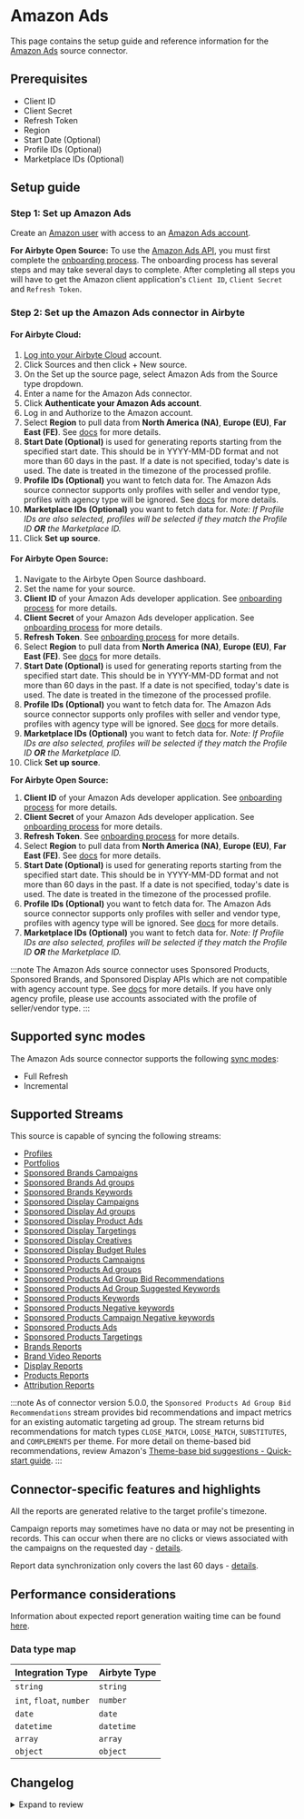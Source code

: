 # Amazon Ads

<HideInUI>

This page contains the setup guide and reference information for the [Amazon Ads](https://advertising.amazon.com) source connector.

</HideInUI>

## Prerequisites

- Client ID
- Client Secret
- Refresh Token
- Region
- Start Date (Optional)
- Profile IDs (Optional)
- Marketplace IDs (Optional)

## Setup guide

### Step 1: Set up Amazon Ads

Create an [Amazon user](https://www.amazon.com) with access to an [Amazon Ads account](https://advertising.amazon.com).

<!-- env:oss -->

**For Airbyte Open Source:**
To use the [Amazon Ads API](https://advertising.amazon.com/API/docs/en-us), you must first complete the [onboarding process](https://advertising.amazon.com/API/docs/en-us/setting-up/overview). The onboarding process has several steps and may take several days to complete. After completing all steps you will have to get the Amazon client application's `Client ID`, `Client Secret` and `Refresh Token`.

<!-- /env:oss -->

### Step 2: Set up the Amazon Ads connector in Airbyte

<!-- env:cloud -->

#### For Airbyte Cloud:

1. [Log into your Airbyte Cloud](https://cloud.airbyte.com/workspaces) account.
2. Click Sources and then click + New source.
3. On the Set up the source page, select Amazon Ads from the Source type dropdown.
4. Enter a name for the Amazon Ads connector.
5. Click **Authenticate your Amazon Ads account**.
6. Log in and Authorize to the Amazon account.
7. Select **Region** to pull data from **North America (NA)**, **Europe (EU)**, **Far East (FE)**. See [docs](https://advertising.amazon.com/API/docs/en-us/info/api-overview#api-endpoints) for more details.
8. **Start Date (Optional)** is used for generating reports starting from the specified start date. This should be in YYYY-MM-DD format and not more than 60 days in the past. If a date is not specified, today's date is used. The date is treated in the timezone of the processed profile.
9. **Profile IDs (Optional)** you want to fetch data for. The Amazon Ads source connector supports only profiles with seller and vendor type, profiles with agency type will be ignored. See [docs](https://advertising.amazon.com/API/docs/en-us/concepts/authorization/profiles) for more details.
10. **Marketplace IDs (Optional)** you want to fetch data for. _Note: If Profile IDs are also selected, profiles will be selected if they match the Profile ID **OR** the Marketplace ID._
11. Click **Set up source**.
<!-- /env:cloud -->

<!-- env:oss -->

#### For Airbyte Open Source:

1. Navigate to the Airbyte Open Source dashboard.
2. Set the name for your source. 
3. **Client ID** of your Amazon Ads developer application. See [onboarding process](https://advertising.amazon.com/API/docs/en-us/setting-up/overview) for more details.
4. **Client Secret** of your Amazon Ads developer application. See [onboarding process](https://advertising.amazon.com/API/docs/en-us/setting-up/overview) for more details.
5. **Refresh Token**. See [onboarding process](https://advertising.amazon.com/API/docs/en-us/setting-up/overview) for more details.
6. Select **Region** to pull data from **North America (NA)**, **Europe (EU)**, **Far East (FE)**. See [docs](https://advertising.amazon.com/API/docs/en-us/info/api-overview#api-endpoints) for more details.
7. **Start Date (Optional)** is used for generating reports starting from the specified start date. This should be in YYYY-MM-DD format and not more than 60 days in the past. If a date is not specified, today's date is used. The date is treated in the timezone of the processed profile.
8. **Profile IDs (Optional)** you want to fetch data for. The Amazon Ads source connector supports only profiles with seller and vendor type, profiles with agency type will be ignored. See [docs](https://advertising.amazon.com/API/docs/en-us/concepts/authorization/profiles) for more details.
9. **Marketplace IDs (Optional)** you want to fetch data for. _Note: If Profile IDs are also selected, profiles will be selected if they match the Profile ID **OR** the Marketplace ID._
10. Click **Set up source**.
<!-- /env:cloud -->

<!-- env:oss -->

**For Airbyte Open Source:**

1. **Client ID** of your Amazon Ads developer application. See [onboarding process](https://advertising.amazon.com/API/docs/en-us/setting-up/overview) for more details.
2. **Client Secret** of your Amazon Ads developer application. See [onboarding process](https://advertising.amazon.com/API/docs/en-us/setting-up/overview) for more details.
3. **Refresh Token**. See [onboarding process](https://advertising.amazon.com/API/docs/en-us/setting-up/overview) for more details.
4. Select **Region** to pull data from **North America (NA)**, **Europe (EU)**, **Far East (FE)**. See [docs](https://advertising.amazon.com/API/docs/en-us/info/api-overview#api-endpoints) for more details.
5. **Start Date (Optional)** is used for generating reports starting from the specified start date. This should be in YYYY-MM-DD format and not more than 60 days in the past. If a date is not specified, today's date is used. The date is treated in the timezone of the processed profile.
6. **Profile IDs (Optional)** you want to fetch data for. The Amazon Ads source connector supports only profiles with seller and vendor type, profiles with agency type will be ignored. See [docs](https://advertising.amazon.com/API/docs/en-us/concepts/authorization/profiles) for more details.
7. **Marketplace IDs (Optional)** you want to fetch data for. _Note: If Profile IDs are also selected, profiles will be selected if they match the Profile ID **OR** the Marketplace ID._
<!-- /env:oss -->

:::note
The Amazon Ads source connector uses Sponsored Products, Sponsored Brands, and Sponsored Display APIs which are not compatible with agency account type. See [docs](https://advertising.amazon.com/API/docs/en-us/concepts/authorization/profiles) for more details.
If you have only agency profile, please use accounts associated with the profile of seller/vendor type.
:::

## Supported sync modes

The Amazon Ads source connector supports the following [sync modes](https://docs.airbyte.com/cloud/core-concepts/#connection-sync-modes):

- Full Refresh
- Incremental

## Supported Streams

This source is capable of syncing the following streams:

- [Profiles](https://advertising.amazon.com/API/docs/en-us/reference/2/profiles#/Profiles)
- [Portfolios](https://advertising.amazon.com/API/docs/en-us/reference/2/portfolios#/Portfolios%20extended)
- [Sponsored Brands Campaigns](https://advertising.amazon.com/API/docs/en-us/sponsored-brands/3-0/openapi#/Campaigns)
- [Sponsored Brands Ad groups](https://advertising.amazon.com/API/docs/en-us/sponsored-brands/3-0/openapi#/Ad%20groups)
- [Sponsored Brands Keywords](https://advertising.amazon.com/API/docs/en-us/sponsored-brands/3-0/openapi#/Keywords)
- [Sponsored Display Campaigns](https://advertising.amazon.com/API/docs/en-us/sponsored-display/3-0/openapi#/Campaigns)
- [Sponsored Display Ad groups](https://advertising.amazon.com/API/docs/en-us/sponsored-display/3-0/openapi#/Ad%20groups)
- [Sponsored Display Product Ads](https://advertising.amazon.com/API/docs/en-us/sponsored-display/3-0/openapi#/Product%20ads)
- [Sponsored Display Targetings](https://advertising.amazon.com/API/docs/en-us/sponsored-display/3-0/openapi#/Targeting)
- [Sponsored Display Creatives](https://advertising.amazon.com/API/docs/en-us/sponsored-display/3-0/openapi#/Creatives)
- [Sponsored Display Budget Rules](https://advertising.amazon.com/API/docs/en-us/sponsored-display/3-0/openapi/prod#/BudgetRules/GetSDBudgetRulesForAdvertiser)
- [Sponsored Products Campaigns](https://advertising.amazon.com/API/docs/en-us/sponsored-display/3-0/openapi#/Campaigns)
- [Sponsored Products Ad groups](https://advertising.amazon.com/API/docs/en-us/sponsored-products/2-0/openapi#/Ad%20groups)
- [Sponsored Products Ad Group Bid Recommendations](https://advertising.amazon.com/API/docs/en-us/sponsored-products/2-0/openapi#/Bid%20recommendations/getAdGroupBidRecommendations)
- [Sponsored Products Ad Group Suggested Keywords](https://advertising.amazon.com/API/docs/en-us/sponsored-products/2-0/openapi#/Suggested%20keywords)
- [Sponsored Products Keywords](https://advertising.amazon.com/API/docs/en-us/sponsored-products/2-0/openapi#/Keywords)
- [Sponsored Products Negative keywords](https://advertising.amazon.com/API/docs/en-us/sponsored-products/2-0/openapi#/Negative%20keywords)
- [Sponsored Products Campaign Negative keywords](https://advertising.amazon.com/API/docs/en-us/sponsored-products/2-0/openapi#/Negative%20keywords)
- [Sponsored Products Ads](https://advertising.amazon.com/API/docs/en-us/sponsored-products/2-0/openapi#/Product%20ads)
- [Sponsored Products Targetings](https://advertising.amazon.com/API/docs/en-us/sponsored-products/2-0/openapi#/Product%20targeting)
- [Brands Reports](https://advertising.amazon.com/API/docs/en-us/reference/sponsored-brands/2/reports)
- [Brand Video Reports](https://advertising.amazon.com/API/docs/en-us/reference/sponsored-brands/2/reports)
- [Display Reports](https://advertising.amazon.com/API/docs/en-us/guides/reporting/v3/report-types/overview)
- [Products Reports](https://advertising.amazon.com/API/docs/en-us/sponsored-products/2-0/openapi#/Reports)
- [Attribution Reports](https://advertising.amazon.com/API/docs/en-us/amazon-attribution-prod-3p/#/)

:::note
As of connector version 5.0.0, the `Sponsored Products Ad Group Bid Recommendations` stream provides bid recommendations and impact metrics for an existing automatic targeting ad group. The stream returns bid recommendations for match types `CLOSE_MATCH`, `LOOSE_MATCH`, `SUBSTITUTES`, and `COMPLEMENTS` per theme. For more detail on theme-based bid recommendations, review Amazon's [Theme-base bid suggestions - Quick-start guide](https://advertising.amazon.com/API/docs/en-us/guides/sponsored-products/bid-suggestions/theme-based-bid-suggestions-quickstart-guide).
:::

## Connector-specific features and highlights

All the reports are generated relative to the target profile's timezone.

Campaign reports may sometimes have no data or may not be presenting in records. This can occur when there are no clicks or views associated with the campaigns on the requested day - [details](https://advertising.amazon.com/API/docs/en-us/guides/reporting/v2/faq#why-is-my-report-empty).

Report data synchronization only covers the last 60 days - [details](https://advertising.amazon.com/API/docs/en-us/reference/1/reports#parameters).

## Performance considerations

Information about expected report generation waiting time can be found [here](https://advertising.amazon.com/API/docs/en-us/get-started/developer-notes).

### Data type map

| Integration Type         | Airbyte Type |
|:-------------------------|:-------------|
| `string`                 | `string`     |
| `int`, `float`, `number` | `number`     |
| `date`                   | `date`       |
| `datetime`               | `datetime`   |
| `array`                  | `array`      |
| `object`                 | `object`     |

## Changelog

<details>
  <summary>Expand to review</summary>

| Version | Date       | Pull Request                                             | Subject                                                                                                         |
|:--------|:-----------|:---------------------------------------------------------|:----------------------------------------------------------------------------------------------------------------|
| 6.1.3   | 2024-11-05 | [48138](https://github.com/airbytehq/airbyte/pull/48138) | Add error message for TooManyRequests exception                                                                 |
| 6.1.2   | 2024-11-04 | [48138](https://github.com/airbytehq/airbyte/pull/48138) | Add error message for TooManyRequests exception                                                                 |
| 6.1.1   | 2024-11-04 | [48128](https://github.com/airbytehq/airbyte/pull/48128) | Fix date parse in report streams                                                                                |
| 6.1.0   | 2024-11-01 | [47940](https://github.com/airbytehq/airbyte/pull/47940) | Bump CDK to ^5                                                                                                  |
| 6.0.0   | 2024-10-28 | [47366](https://github.com/airbytehq/airbyte/pull/47366) | Migrate stream `SponsoredDisplayReportStream` to Amazon Ads Reports v3                                          |
| 5.0.20  | 2024-10-29 | [47032](https://github.com/airbytehq/airbyte/pull/47032) | Update dependencies                                                                                             |
| 5.0.19  | 2024-10-12 | [46860](https://github.com/airbytehq/airbyte/pull/46860) | Update dependencies                                                                                             |
| 5.0.18  | 2024-10-05 | [46451](https://github.com/airbytehq/airbyte/pull/46451) | Update dependencies                                                                                             |
| 5.0.17  | 2024-09-28 | [45794](https://github.com/airbytehq/airbyte/pull/45794) | Update dependencies                                                                                             |
| 5.0.16  | 2024-09-14 | [45548](https://github.com/airbytehq/airbyte/pull/45548) | Update dependencies                                                                                             |
| 5.0.15  | 2024-09-07 | [45308](https://github.com/airbytehq/airbyte/pull/45308) | Update dependencies                                                                                             |
| 5.0.14  | 2024-08-31 | [45051](https://github.com/airbytehq/airbyte/pull/45051) | Update dependencies                                                                                             |
| 5.0.13  | 2024-08-24 | [44648](https://github.com/airbytehq/airbyte/pull/44648) | Update dependencies                                                                                             |
| 5.0.12  | 2024-08-17 | [43845](https://github.com/airbytehq/airbyte/pull/43845) | Update dependencies                                                                                             |
| 5.0.11  | 2024-08-12 | [43354](https://github.com/airbytehq/airbyte/pull/43354) | Fix download request for `sponsored_products_report_stream`                                                     |
| 5.0.10  | 2024-08-10 | [42162](https://github.com/airbytehq/airbyte/pull/42162) | Update dependencies                                                                                             |
| 5.0.9   | 2024-07-13 | [41876](https://github.com/airbytehq/airbyte/pull/41876) | Update dependencies                                                                                             |
| 5.0.8   | 2024-07-10 | [41487](https://github.com/airbytehq/airbyte/pull/41487) | Update dependencies                                                                                             |
| 5.0.7   | 2024-07-09 | [41143](https://github.com/airbytehq/airbyte/pull/41143) | Update dependencies                                                                                             |
| 5.0.6   | 2024-07-06 | [40798](https://github.com/airbytehq/airbyte/pull/40798) | Update dependencies                                                                                             |
| 5.0.5   | 2024-06-25 | [40403](https://github.com/airbytehq/airbyte/pull/40403) | Update dependencies                                                                                             |
| 5.0.4   | 2024-06-21 | [39926](https://github.com/airbytehq/airbyte/pull/39926) | Update dependencies                                                                                             |
| 5.0.3   | 2024-06-04 | [38962](https://github.com/airbytehq/airbyte/pull/38962) | [autopull] Upgrade base image to v1.2.1                                                                         |
| 5.0.2   | 2024-05-29 | [38737](https://github.com/airbytehq/airbyte/pull/38737) | Update authenticator to `requests_native_auth` package                                                          |
| 5.0.1   | 2024-04-29 | [37655](https://github.com/airbytehq/airbyte/pull/37655) | Update error messages and spec with info about `agency` profile type.                                           |
| 5.0.0   | 2024-03-22 | [36169](https://github.com/airbytehq/airbyte/pull/36169) | Update `SponsoredBrand` and `SponsoredProduct` streams due to API endpoint deprecation                          |
| 4.1.0   | 2024-03-19 | [36267](https://github.com/airbytehq/airbyte/pull/36267) | Pin airbyte-cdk version to `^0`                                                                                 |
| 4.0.4   | 2024-02-23 | [35481](https://github.com/airbytehq/airbyte/pull/35481) | Migrate source to `YamlDeclarativeSource` with custom `check_connection`                                        |
| 4.0.3   | 2024-02-12 | [35180](https://github.com/airbytehq/airbyte/pull/35180) | Manage dependencies with Poetry                                                                                 |
| 4.0.2   | 2024-02-08 | [35013](https://github.com/airbytehq/airbyte/pull/35013) | Add missing field to `sponsored_display_budget_rules` stream                                                    |
| 4.0.1   | 2023-12-28 | [33833](https://github.com/airbytehq/airbyte/pull/33833) | Updated oauth spec to put region, so we can choose oauth consent url based on it                                |
| 4.0.0   | 2023-12-28 | [33817](https://github.com/airbytehq/airbyte/pull/33817) | Fix schema for streams: `SponsoredBrandsAdGroups` and `SponsoredBrandsKeywords`                                 |
| 3.4.2   | 2023-12-12 | [33361](https://github.com/airbytehq/airbyte/pull/33361) | Fix unexpected crash when handling error messages which don't have `requestId` field                            |
| 3.4.1   | 2023-10-19 | [31599](https://github.com/airbytehq/airbyte/pull/31599) | Base image migration: remove Dockerfile and use the python-connector-base image                                 |
| 3.4.0   | 2023-06-09 | [25913](https://github.com/airbytehq/airbyte/pull/26203) | Add Stream `DisplayCreatives`                                                                                   |
| 3.3.0   | 2023-09-22 | [30679](https://github.com/airbytehq/airbyte/pull/30679) | Fix unexpected column for `SponsoredProductCampaigns` and `SponsoredBrandsKeywords`                             |
| 3.2.0   | 2023-09-18 | [30517](https://github.com/airbytehq/airbyte/pull/30517) | Add suggested streams; fix unexpected column issue                                                              |
| 3.1.2   | 2023-08-16 | [29233](https://github.com/airbytehq/airbyte/pull/29233) | Add filter for Marketplace IDs                                                                                  |
| 3.1.1   | 2023-08-28 | [29900](https://github.com/airbytehq/airbyte/pull/29900) | Add 404 handling for no associated with bid ad groups                                                           |
| 3.1.0   | 2023-08-08 | [29212](https://github.com/airbytehq/airbyte/pull/29212) | Add `T00030` tactic support for `sponsored_display_report_stream`                                               |
| 3.0.0   | 2023-07-24 | [27868](https://github.com/airbytehq/airbyte/pull/27868) | Fix attribution report stream schemas                                                                           |
| 2.3.1   | 2023-07-11 | [28155](https://github.com/airbytehq/airbyte/pull/28155) | Bugfix: validation error when record values are missing                                                         |
| 2.3.0   | 2023-07-06 | [28002](https://github.com/airbytehq/airbyte/pull/28002) | Add sponsored_product_ad_group_suggested_keywords, sponsored_product_ad_group_bid_recommendations streams       |
| 2.2.0   | 2023-07-05 | [27607](https://github.com/airbytehq/airbyte/pull/27607) | Add stream for sponsored brands v3 purchased product reports                                                    |
| 2.1.0   | 2023-06-19 | [25412](https://github.com/airbytehq/airbyte/pull/25412) | Add sponsored_product_campaign_negative_keywords, sponsored_display_budget_rules streams                        |
| 2.0.0   | 2023-05-31 | [25874](https://github.com/airbytehq/airbyte/pull/25874) | Type `portfolioId` as integer                                                                                   |
| 1.1.0   | 2023-04-22 | [25412](https://github.com/airbytehq/airbyte/pull/25412) | Add missing reporting metrics                                                                                   |
| 1.0.6   | 2023-05-09 | [25913](https://github.com/airbytehq/airbyte/pull/25913) | Small schema fixes                                                                                              |
| 1.0.5   | 2023-05-08 | [25885](https://github.com/airbytehq/airbyte/pull/25885) | Improve error handling for attribution_report(s) streams                                                        |
| 1.0.4   | 2023-05-04 | [25792](https://github.com/airbytehq/airbyte/pull/25792) | Add availability strategy for basic streams (not including report streams)                                      |
| 1.0.3   | 2023-04-13 | [25146](https://github.com/airbytehq/airbyte/pull/25146) | Validate pk for reports when expected pk is not returned                                                        |
| 1.0.2   | 2023-02-03 | [22355](https://github.com/airbytehq/airbyte/pull/22355) | Migrate `products_report` stream to API v3                                                                      |
| 1.0.1   | 2022-11-01 | [18677](https://github.com/airbytehq/airbyte/pull/18677) | Add optional config report_record_types                                                                         |
| 1.0.0   | 2023-01-30 | [21677](https://github.com/airbytehq/airbyte/pull/21677) | Fix bug with non-unique primary keys in report streams. Add asins_keywords and asins_targets                    |
| 0.1.29  | 2023-01-27 | [22038](https://github.com/airbytehq/airbyte/pull/22038) | Set `AvailabilityStrategy` for streams explicitly to `None`                                                     |
| 0.1.28  | 2023-01-18 | [19491](https://github.com/airbytehq/airbyte/pull/19491) | Add option to customize look back window value                                                                  |
| 0.1.27  | 2023-01-05 | [21082](https://github.com/airbytehq/airbyte/pull/21082) | Fix bug with handling: "Report date is too far in the past." - partial revert of #20662                         |
| 0.1.26  | 2022-12-19 | [20662](https://github.com/airbytehq/airbyte/pull/20662) | Fix bug with handling: "Report date is too far in the past."                                                    |
| 0.1.25  | 2022-11-08 | [18985](https://github.com/airbytehq/airbyte/pull/18985) | Remove "report_wait_timeout", "report_generation_max_retries" from config                                       |
| 0.1.24  | 2022-10-19 | [17475](https://github.com/airbytehq/airbyte/pull/17475) | Add filters for state on brand, product and display campaigns                                                   |
| 0.1.23  | 2022-09-06 | [16342](https://github.com/airbytehq/airbyte/pull/16342) | Add attribution reports                                                                                         |
| 0.1.22  | 2022-09-28 | [17304](https://github.com/airbytehq/airbyte/pull/17304) | Migrate to per-stream state.                                                                                    |
| 0.1.21  | 2022-09-27 | [17202](https://github.com/airbytehq/airbyte/pull/17202) | Improved handling if known reporting errors                                                                     |
| 0.1.20  | 2022-09-08 | [16453](https://github.com/airbytehq/airbyte/pull/16453) | Increase `report_wait_timeout` 30 -> 60 minutes                                                                 |
| 0.1.19  | 2022-08-31 | [16191](https://github.com/airbytehq/airbyte/pull/16191) | Improved connector's input configuration validation                                                             |
| 0.1.18  | 2022-08-25 | [15951](https://github.com/airbytehq/airbyte/pull/15951) | Skip API error "Tactic T00020 is not supported for report API in marketplace A1C3SOZRARQ6R3."                   |
| 0.1.17  | 2022-08-24 | [15921](https://github.com/airbytehq/airbyte/pull/15921) | Skip API error "Report date is too far in the past."                                                            |
| 0.1.16  | 2022-08-23 | [15822](https://github.com/airbytehq/airbyte/pull/15822) | Set default value for `region` if needed                                                                        |
| 0.1.15  | 2022-08-20 | [15816](https://github.com/airbytehq/airbyte/pull/15816) | Update STATE of incremental sync if no records                                                                  |
| 0.1.14  | 2022-08-15 | [15637](https://github.com/airbytehq/airbyte/pull/15637) | Generate slices by lazy evaluation                                                                              |
| 0.1.12  | 2022-08-09 | [15469](https://github.com/airbytehq/airbyte/pull/15469) | Define primary_key for all report streams                                                                       |
| 0.1.11  | 2022-07-28 | [15031](https://github.com/airbytehq/airbyte/pull/15031) | Improve report streams date-range generation                                                                    |
| 0.1.10  | 2022-07-26 | [15042](https://github.com/airbytehq/airbyte/pull/15042) | Update `additionalProperties` field to true from schemas                                                        |
| 0.1.9   | 2022-05-08 | [12541](https://github.com/airbytehq/airbyte/pull/12541) | Improve documentation for Beta                                                                                  |
| 0.1.8   | 2022-05-04 | [12482](https://github.com/airbytehq/airbyte/pull/12482) | Update input configuration copy                                                                                 |
| 0.1.7   | 2022-04-27 | [11730](https://github.com/airbytehq/airbyte/pull/11730) | Update fields in source-connectors specifications                                                               |
| 0.1.6   | 2022-04-20 | [11659](https://github.com/airbytehq/airbyte/pull/11659) | Add adId to products report                                                                                     |
| 0.1.5   | 2022-04-08 | [11430](https://github.com/airbytehq/airbyte/pull/11430) | Add support OAuth2.0                                                                                            |
| 0.1.4   | 2022-02-21 | [10513](https://github.com/airbytehq/airbyte/pull/10513) | Increasing REPORT_WAIT_TIMEOUT for supporting report generation which takes longer time                         |
| 0.1.3   | 2021-12-28 | [8388](https://github.com/airbytehq/airbyte/pull/8388)   | Add retry if recoverable error occurred for reporting stream processing                                         |
| 0.1.2   | 2021-10-01 | [6367](https://github.com/airbytehq/airbyte/pull/6461)   | Add option to pull data for different regions. Add option to choose profiles we want to pull data. Add lookback |
| 0.1.1   | 2021-09-22 | [6367](https://github.com/airbytehq/airbyte/pull/6367)   | Add seller and vendor filters to profiles stream                                                                |
| 0.1.0   | 2021-08-13 | [5023](https://github.com/airbytehq/airbyte/pull/5023)   | Initial version                                                                                                 |

</details>
